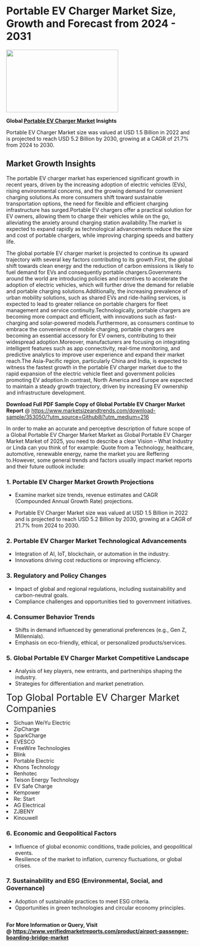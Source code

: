 <H1>Portable EV Charger Market Size, Growth and Forecast from 2024 - 2031</H1><img class="aligncenter size-medium wp-image-584254" src="https://thirdeyenews.in/wp-content/uploads/2024/09/Global-Market-Research-300x168.jpeg" alt="" width="300" height="168" /><p><strong>Global&nbsp;<a href="https://www.marketsizeandtrends.com/download-sample/353050/?utm_source=Github8j?utm_medium=216">Portable EV Charger Market</a> Insights</strong></p><p>Portable EV Charger Market size was valued at USD 1.5 Billion in 2022 and is projected to reach USD 5.2 Billion by 2030, growing at a CAGR of 21.7% from 2024 to 2030.</p><p><h2>Market Growth Insights</h2> <p>The portable EV charger market has experienced significant growth in recent years, driven by the increasing adoption of electric vehicles (EVs), rising environmental concerns, and the growing demand for convenient charging solutions.As more consumers shift toward sustainable transportation options, the need for flexible and efficient charging infrastructure has surged.Portable EV chargers offer a practical solution for EV owners, allowing them to charge their vehicles while on the go, alleviating the anxiety around charging station availability.The market is expected to expand rapidly as technological advancements reduce the size and cost of portable chargers, while improving charging speeds and battery life.</p> <p></p> <p>The global portable EV charger market is projected to continue its upward trajectory with several key factors contributing to its growth.First, the global shift towards clean energy and the reduction of carbon emissions is likely to fuel demand for EVs and consequently portable chargers.Governments around the world are introducing policies and incentives to accelerate the adoption of electric vehicles, which will further drive the demand for reliable and portable charging solutions.Additionally, the increasing prevalence of urban mobility solutions, such as shared EVs and ride-hailing services, is expected to lead to greater reliance on portable chargers for fleet management and service continuity.Technologically, portable chargers are becoming more compact and efficient, with innovations such as fast-charging and solar-powered models.Furthermore, as consumers continue to embrace the convenience of mobile charging, portable chargers are becoming an essential accessory for EV owners, contributing to their widespread adoption.Moreover, manufacturers are focusing on integrating intelligent features such as app connectivity, real-time monitoring, and predictive analytics to improve user experience and expand their market reach.The Asia-Pacific region, particularly China and India, is expected to witness the fastest growth in the portable EV charger market due to the rapid expansion of the electric vehicle fleet and government policies promoting EV adoption.In contrast, North America and Europe are expected to maintain a steady growth trajectory, driven by increasing EV ownership and infrastructure development.</p><p><span class=""><strong>Download Full PDF Sample Copy of Global Portable EV Charger Market Report</strong> @ <a href="https://www.marketsizeandtrends.com/download-sample/353050/?utm_source=Github8j?utm_medium=216" target="_blank">https://www.marketsizeandtrends.com/download-sample/353050/?utm_source=Github8j?utm_medium=216</a></span></p><p>In order to make an accurate and perceptive description of future scope of a Global&nbsp;Portable EV Charger Market Market as Global&nbsp;Portable EV Charger Market Market of 2025, you need to describe a clear Vision &ndash; What Industry or Linda can you think of for example: Quote from a Technology, healthcare, automotive, renewable energy, name the market you are Reffering to.However, some general trends and factors usually impact market reports and their future outlook include:</p><h3>1.&nbsp;<strong>Portable EV Charger Market Growth Projections</strong></h3><ul><li>Examine market size trends, revenue estimates and CAGR (Compounded Annual Growth Rate) projections.</li><li><p>Portable EV Charger Market size was valued at USD 1.5 Billion in 2022 and is projected to reach USD 5.2 Billion by 2030, growing at a CAGR of 21.7% from 2024 to 2030.</p></li></ul><h3>2.&nbsp;<strong>Portable EV Charger Market Technological Advancements</strong></h3><ul><li>Integration of AI, IoT, blockchain, or automation in the industry.</li><li>Innovations driving cost reductions or improving efficiency.</li></ul><h3>3.&nbsp;<strong>Regulatory and Policy Changes</strong></h3><ul><li>Impact of global and regional regulations, including sustainability and carbon-neutral goals.</li><li>Compliance challenges and opportunities tied to government initiatives.</li></ul><h3>4.&nbsp;<strong>Consumer Behavior Trends</strong></h3><ul><li>Shifts in demand influenced by generational preferences (e.g., Gen Z, Millennials).</li><li>Emphasis on eco-friendly, ethical, or personalized products/services.</li></ul><h3>5.&nbsp;<strong>Global Portable EV Charger Market Competitive Landscape</strong></h3><ul><li>Analysis of key players, new entrants, and partnerships shaping the industry.</li><li>Strategies for differentiation and market penetration.</li></ul><p data-pm-slice="1 1 []"><span style="color: inherit; font-family: inherit; font-size: 25px;">Top Global Portable EV Charger Market Companies</span></p><div class="" data-test-id=""><p><li>Sichuan WeiYu Electric</li><li> ZipCharge</li><li> SparkCharge</li><li> EVESCO</li><li> FreeWire Technologies</li><li> Blink</li><li> Portable Electric</li><li> Khons Technology</li><li> Renhotec</li><li> Teison Energy Technology</li><li> EV Safe Charge</li><li> Kempower</li><li> Re: Start</li><li> AG Electrical</li><li> ZJBENY</li><li> Kinouwell</li></p></div><h3>6.&nbsp;<strong>Economic and Geopolitical Factors</strong></h3><ul><li>Influence of global economic conditions, trade policies, and geopolitical events.</li><li>Resilience of the market to inflation, currency fluctuations, or global crises.</li></ul><h3>7.&nbsp;<strong>Sustainability and ESG (Environmental, Social, and Governance)</strong></h3><ul><li>Adoption of sustainable practices to meet ESG criteria.</li><li>Opportunities in green technologies and circular economy principles.</li></ul><h2><strong style="font-size: 14px;">For More Information or Query, Visit @&nbsp;</strong><a style="background-color: #ffffff; font-size: 14px;" href="https://www.marketsizeandtrends.com/report/portable-ev-charger-market/" target="_blank">https://www.verifiedmarketreports.com/product/airport-passenger-boarding-bridge-market</a></h2>